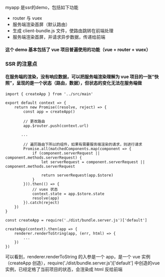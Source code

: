 myapp 是ssr的demo，包括如下功能

<ul>
  <li>router 与 vuex</li>
  <li>服务端渲染首屏（默认路由）</li>
  <li>生成 client-bundle.js 文件，使路由跳转在前端处理</li>
  <li>服务端渲染首屏，并请求异步数据，传递给前端</li>
</ul>

#### 这个 demo 基本包括了 vue 项目普遍使用的功能（vue + router + vuex）

### SSR 的注意点

#### 在服务端的渲染，没有响应数据，可以把服务端渲染理解为 vue 项目的一张“快照”，呈现的是一个状态（路由，数据），但状态的变化无法在服务端做

```
import { createApp } from '../src/main'

export default context => {
    return new Promise((resolve, reject) => {
        const app = createApp()

        // 更改路由
        app.$router.push(context.url)

       ...

        // 遍历路由下所以的组件，如果有需要服务端渲染的请求，则进行请求
        Promise.all(matchedComponents.map(component => {
            if (component.serverRequest || component.methods.serverRequest) {
                let serverRequest = component.serverRequest || component.methods.serverRequest

                return serverRequest(app.$store)
            }
        })).then(() => {
            // vuex 状态
            context.state = app.$store.state
            resolve(app)
        }).catch(reject)
    })
}
```

```
const createApp = require('./dist/bundle.server.js')['default']

createApp(context).then(app => {
    renderer.renderToString(app, (err, html) => {
        ...
    })
})
```

可以看到，renderer.renderToString 的入参是一个 app，是一个 vue 实例（createApp 创造），require('./dist/bundle.server.js')['default'] 中创造的vue 实例，已经定格了当前项目的状态，会渲染成 html 反给前端




















